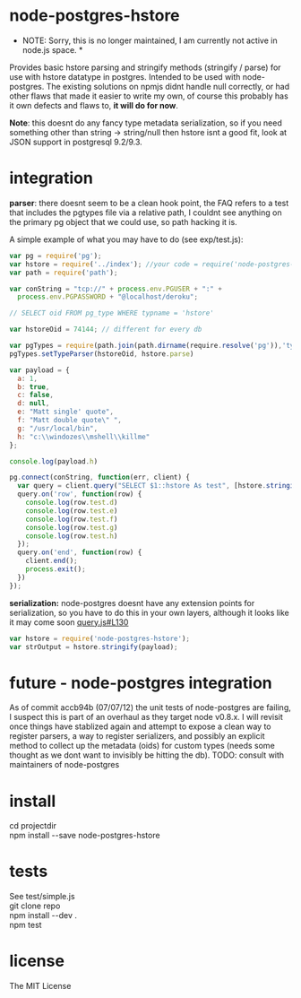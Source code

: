 node-postgres-hstore
======

* NOTE: Sorry, this is no longer maintained, I am currently not active in node.js space. *

Provides basic hstore parsing and stringify methods (stringify / parse) for 
use with hstore datatype in postgres. Intended to be used with 
node-postgres. The existing solutions on npmjs didnt handle null correctly, or had other
flaws that made it easier to write my own, of course this probably has it own
defects and flaws to, **it will do for now**.

**Note**: this doesnt do any fancy type metadata serialization, so if you need something other
than string -> string/null then hstore isnt a good fit, look at JSON support in
postgresql 9.2/9.3.

integration
=======

**parser**:
there doesnt seem to be a clean hook point, the FAQ refers to a test that 
includes the pgtypes file via a relative path, I couldnt see anything on the
primary pg object that we could use, so path hacking it is.

A simple example of what you may have to do (see exp/test.js):

```javascript
var pg = require('pg');
var hstore = require('../index'); //your code = require('node-postgres-hstore')
var path = require('path');

var conString = "tcp://" + process.env.PGUSER + ":" + 
  process.env.PGPASSWORD + "@localhost/deroku";

// SELECT oid FROM pg_type WHERE typname = 'hstore'

var hstoreOid = 74144; // different for every db

var pgTypes = require(path.join(path.dirname(require.resolve('pg')),'types'));
pgTypes.setTypeParser(hstoreOid, hstore.parse)

var payload = {
  a: 1,
  b: true,
  c: false,
  d: null,
  e: "Matt single' quote",
  f: "Matt double quote\" ",
  g: "/usr/local/bin",
  h: "c:\\windozes\\mshell\\killme"
};

console.log(payload.h)

pg.connect(conString, function(err, client) {
  var query = client.query("SELECT $1::hstore As test", [hstore.stringify(payload)]);
  query.on('row', function(row) {
    console.log(row.test.d)
    console.log(row.test.e)
    console.log(row.test.f)
    console.log(row.test.g)
    console.log(row.test.h)
  });
  query.on('end', function(row) {
    client.end();
    process.exit();
  })
});
```

**serialization:**
node-postgres doesnt have any extension points for serialization, so you have to
do this in your own layers, although it looks like it may come soon [query.js#L130](https://github.com/brianc/node-postgres/blob/master/lib/query.js#L130)

```javascript
var hstore = require('node-postgres-hstore');
var strOutput = hstore.stringify(payload);
```

future - node-postgres integration
=======

As of commit accb94b (07/07/12) the unit tests of node-postgres are failing, I suspect this is part of an
overhaul as they target node v0.8.x. I will revisit once things have stablized
again and attempt to expose a clean way to register parsers, a way to register
serializers, and possibly an explicit method to collect up the metadata (oids) for 
custom types (needs some thought as we dont want to invisibly be hitting the db).
TODO: consult with maintainers of node-postgres

install
=======

cd projectdir  
npm install --save node-postgres-hstore

tests
=======
See test/simple.js  
git clone repo  
npm install --dev .  
npm test  

license
=======
The MIT License 

